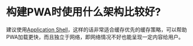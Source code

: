 # 构建PWA时使用什么架构比较好?

建议使用[Application Shell](https://developers.google.com/web/fundamentals/architecture/app-shell)，这样的话非常适合缓存优先的缓存策略，可以帮助PWA加载更快，而且独立于网络，即网络情况不好也能呈现一定内容给用户。

